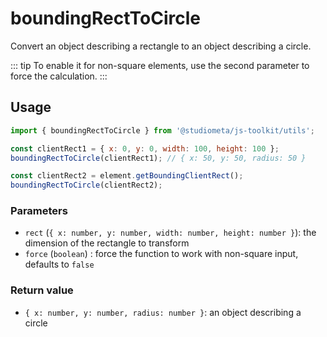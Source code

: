 # boundingRectToCircle

Convert an object describing a rectangle to an object describing a circle.

::: tip
To enable it for non-square elements, use the second parameter to force the calculation.
:::

## Usage

```js
import { boundingRectToCircle } from '@studiometa/js-toolkit/utils';

const clientRect1 = { x: 0, y: 0, width: 100, height: 100 };
boundingRectToCircle(clientRect1); // { x: 50, y: 50, radius: 50 }

const clientRect2 = element.getBoundingClientRect();
boundingRectToCircle(clientRect2);
```

### Parameters

- `rect` (`{ x: number, y: number, width: number, height: number }`): the dimension of the rectangle to transform
- `force` (`boolean`) : force the function to work with non-square input, defaults to `false`

### Return value

- `{ x: number, y: number, radius: number }`: an object describing a circle
